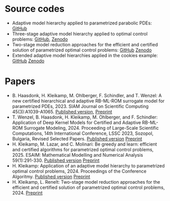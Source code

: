 # Source codes

- Adaptive model hierarchy applied to parametrized parabolic PDEs: [GitHub](https://github.com/ftschindler/paper-2022-certified-adaptive-RB-ML-ROM-hierarchy)
- Three-stage adaptive model hierarchy applied to optimal control problems: [GitHub](https://github.com/HenKlei/ADAPTIVE-ML-OPT-CONTROL), [Zenodo](https://zenodo.org/records/10669855)
- Two-stage model reduction approaches for the efficient and certified solution of parametrized optimal control problems: [GitHub](https://github.com/HenKlei/REDUCED-OPT-CONTROL/) [Zenodo](https://zenodo.org/record/13382950)
- Extended adaptive model hierarchies applied in the cookies example: [GitHub](https://github.com/HenKlei/ADAPTIVE-REDUCED-OPT-CONTROL) [Zenodo](https://zenodo.org/record/13652744)

# Papers

- B. Haasdonk, H. Kleikamp, M. Ohlberger, F. Schindler, and T. Wenzel: A new certified hierarchical and adaptive RB-ML-ROM surrogate model for parametrized PDEs, 2023. SIAM Journal on Scientific Computing 45(3):A1039-A1065. [Published version](https://epubs.siam.org/doi/10.1137/22M1493318), [Preprint](https://arxiv.org/abs/2204.13454)
- T. Wenzel, B. Haasdonk, H. Kleikamp, M. Ohlberger, and F. Schindler: Application of Deep Kernel Models for Certified and Adaptive RB-ML-ROM Surrogate Modeling, 2024. Proceeding of Large-Scale Scientific Computations, 14th International Conference, LSSC 2023, Sozopol, Bulgaria, Revised Selected Papers. [Published version](https://doi.org/10.1007/978-3-031-56208-2_11) [Preprint](https://arxiv.org/abs/2302.14526)
- H. Kleikamp, M. Lazar, and C. Molinari: Be greedy and learn: efficient and certified algorithms for parametrized optimal control problems, 2025. ESAIM: Mathematical Modelling and Numerical Analysis 59(1):291-330. [Published version](https://doi.org/10.1051/m2an/2024074) [Preprint](https://arxiv.org/abs/2307.15590)
- H. Kleikamp: Application of an adaptive model hierarchy to parametrized optimal control problems, 2024. Proceedings of the Conference Algoritmy. [Published version](http://www.iam.fmph.uniba.sk/amuc/ojs/index.php/algoritmy/article/view/2145) [Preprint](https://arxiv.org/abs/2402.10708)
- H. Kleikamp, L. Renelt: Two-stage model reduction approaches for the efficient and certified solution of parametrized optimal control problems, 2024. [Preprint](https://doi.org/10.48550/ARXIV.2408.15900)
